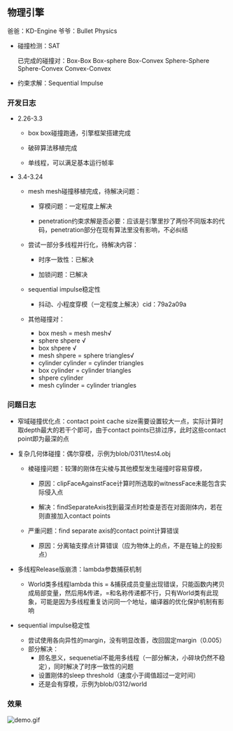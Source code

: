 ## 物理引擎

爸爸：KD-Engine  爷爷：Bullet Physics

- 碰撞检测：SAT
  
  已完成的碰撞对：Box-Box Box-sphere Box-Convex Sphere-Sphere Sphere-Convex Convex-Convex

- 约束求解：Sequential Impulse

### 开发日志

- 2.26-3.3
  
  - box box碰撞跑通，引擎框架搭建完成
  
  - 破碎算法移植完成
  
  - 单线程，可以满足基本运行帧率

- 3.4-3.24
  
  - mesh mesh碰撞移植完成，待解决问题：
    
    - 穿模问题：一定程度上解决
    
    - penetration约束求解是否必要：应该是引擎里抄了两份不同版本的代码，penetration部分在现有算法里没有影响，不必纠结
  
  - 尝试一部分多线程并行化，待解决内容：
    
    - 时序一致性：已解决
    
    - 加锁问题：已解决
  
  - sequential impulse稳定性
    
    - 抖动、小程度穿模（一定程度上解决）cid：79a2a09a
  
  - 其他碰撞对：
    
    - box mesh = mesh mesh√
    - sphere shpere √
    - box shpere √
    - mesh shpere = sphere triangles√
    - cylinder cylinder = cylinder triangles
    - box cylinder = cylinder triangles
    - shpere cylinder
    - mesh cylinder = cylinder triangles

### 问题日志

- 窄域碰撞优化点：contact point cache size需要设置较大一点，实际计算时取depth最大的若干个即可，由于contact points已排过序，此时这些contact point即为最深的点

- 复杂几何体碰撞：偶尔穿模，示例为blob/0311/test4.obj
  
  - 棱碰撞问题：较薄的刚体在尖棱与其他模型发生碰撞时容易穿模，
    
    - 原因：clipFaceAgainstFace计算时所选取的witnessFace未能包含实际侵入点
    
    - 解决：findSeparateAxis找到最深点时检查是否在对面刚体内，若在则直接加入contact points
  
  - 严重问题：find separate axis的contact point计算错误
    
    - 原因：分离轴支撑点计算错误（应为物体上的点，不是在轴上的投影点）

- 多线程Release版崩溃：lambda参数捕获机制
  
  - World类多线程lambda this = &捕获成员变量出现错误，只能函数内拷贝成局部变量，然后用&传递，=和名称传递都不行，只有World类有此现象，可能是因为多线程重复访问同一个地址，编译器的优化保护机制有影响

- sequential impulse稳定性
  
  - 尝试使用各向异性的margin，没有明显改善，改回固定margin（0.005）
  - 部分解决：
    - 顾名思义，sequenetial不能用多线程（一部分解决，小碎块仍然不稳定），同时解决了时序一致性的问题
    - 设置刚体的sleep threshold（速度小于阈值超过一定时间）
    - 还是会有穿模，示例为blob/0312/world

### 效果



![demo.gif](F:\1CLionProjects\PhysicsEngine\screenshots\demo.gif)

